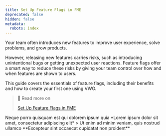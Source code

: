 ```yaml
---
title: Set Up Feature Flags in FME
deprecated: false
hidden: false
metadata:
  robots: index
---
```

Your team often introduces new features to improve user experience, solve problems, and grow products.

However, releasing new features carries risks, such as introducing unintentional bugs or getting unexpected user reactions. Feature flags offer a smart way to reduce these risks by giving your team control over how and when features are shown to users.

This guide covers the essentials of feature flags, including their benefits and how to create your first one using VWO.

> 📘 Read more on
>
> [Set Up Feature Flags in FME](https://help.vwo.com/hc/en-us/articles/46345906086297-Set-Up-Feature-Flags-in-FME)

<Cards columns={4}>
  <Card title="First Card" href="https://readme.com" icon="fa-home" target="_blank">
    Neque porro quisquam est qui dolorem ipsum quia
  </Card>

  <Card title="Second Card" icon="fa-user">
    *Lorem ipsum dolor sit amet, consectetur adipiscing elit*
  </Card>

  <Card title="Third Card" icon="fa-star">
    > Ut enim ad minim veniam, quis nostrud ullamco
  </Card>

  <Card title="Fourth Card" icon="fa-question">
    **Excepteur sint occaecat cupidatat non proident**
  </Card>
</Cards>